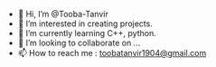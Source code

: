 - 👋 Hi, I’m @Tooba-Tanvir
- 👀 I’m interested in creating projects.
- 🌱 I’m currently learning C++, python.
- 💞️ I’m looking to collaborate on ...
- 📫 How to reach me : toobatanvir1904@gmail.com

<!---
Tooba-Tanvir/Tooba-Tanvir is a ✨ special ✨ repository because its `README.md` (this file) appears on your GitHub profile.
You can click the Preview link to take a look at your changes.
--->
